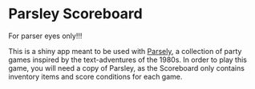 # Parsley Scoreboard

For parser eyes only!!!

This is a shiny app meant to be used with [Parsely](http://www.memento-mori.com/pdf/parsely-pdf "Parsely"), a collection of party games inspired by the text-adventures of the 1980s. In order to play this game, you will need a copy of Parsley, as the Scoreboard only contains inventory items and score conditions for each game.
